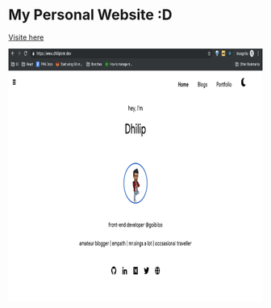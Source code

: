 # My Personal Website  :D

<a href="www.dhilipkmr.dev" target="_blank">Visite here</a>

<img src="https://raw.githubusercontent.com/dhilipkmr/webapp-samples/master/images/website/Screenshot%202019-04-06%20at%205.19.24%20PM.png" height="500" width="900"/>
